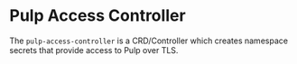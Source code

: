 # Pulp Access Controller

The `pulp-access-controller` is a CRD/Controller which creates namespace secrets that provide access to Pulp over TLS.
